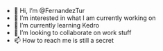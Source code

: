- 👋 Hi, I’m @FernandezTur
- 👀 I’m interested in what I am currently working on
- 🌱 I’m currently learning Kedro
- 💞️ I’m looking to collaborate on work stuff
- 📫 How to reach me is still a secret

<!---
FernandezTur/FernandezTur is a ✨ special ✨ repository because its `README.md` (this file) appears on your GitHub profile.
You can click the Preview link to take a look at your changes.
--->
